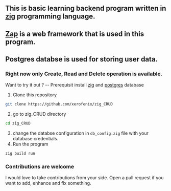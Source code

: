 ## This is basic learning backend program written in [zig](https://ziglang.org) programming language.

## [Zap](https://zigzap.org) is a web framework that is used in this program.

## Postgres databse is used for storing user data.

### Right now only Create, Read and Delete operation is available.

Want to try it out ?
-- Prerequisit
install [zig](https://ziglang.org) and [postgres](https://postgresql.org) database

1. Clone this repository
```bash
git clone https://github.com/xerofenix/zig_CRUD
```
2. go to zig_CRUD directory
```bash
cd zig_CRUD
```
3. change the databse configuration in `db_config.zig` file with your database credentials.
4. Run the program
```bash
zig build run
```
### Contributions are welcome
I would love to take contributions from your side. Open a pull request if you want to add, enhance and fix something.
